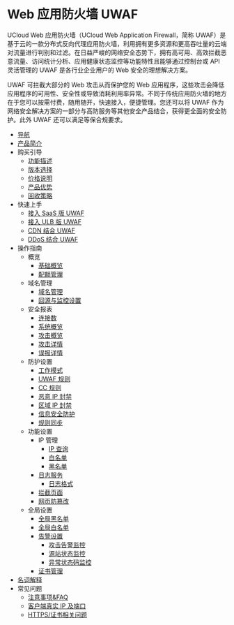 # Web 应用防火墙 UWAF

UCloud Web 应用防火墙（UCloud Web Application Firewall，简称 UWAF）是基于云的一款分布式反向代理应用防火墙，利用拥有更多资源和更高吞吐量的云端对流量进行判别和过滤。在日益严峻的网络安全态势下，拥有高可用、高效拦截恶意流量、访问统计分析、应用健康状态监控等功能特性且能够通过控制台或 API 灵活管理的 UWAF 是各行业企业用户的 Web 安全的理想解决方案。

UWAF 可拦截大部分的 Web 攻击从而保护您的 Web 应用程序，这些攻击会降低应用程序的可用性、安全性或导致消耗利用率异常。不同于传统应用防火墙的地方在于您可以按需付费，随用随开，快速接入，便捷管理。您还可以将 UWAF 作为网络安全解决方案的一部分与高防服务等其他安全产品结合，获得更全面的安全防护。此外 UWAF 还可以满足等保合规要求。

- [导航](/uewaf/README)
- [产品简介](/uewaf/products/Illustrate)
- 购买引导
  - [功能描述](/uewaf/steer/Introduction)
  - [版本选择](/uewaf/steer/Version_selection)
  - [价格说明](/uewaf/steer/Price)
  - [产品优势](/uewaf/steer/Advantage)
  - [回收策略](/uewaf/steer/Recycling_strategy)
- 快速上手
  - [接入 SaaS 版 UWAF](/uewaf/use/Access_UWAF)
  - [接入 ULB 版 UWAF](/uewaf/use/ULB_with_UWAF)
  - [CDN 结合 UWAF](/uewaf/use/CDN_with_UWAF)
  - [DDoS 结合 UWAF](/uewaf/use/DDOS_with_UWAF)
- 操作指南
  - 概览
    - [基础概览](/uewaf/features/info/Info)
    - [配额管理](/uewaf/features/info/Quota_management)
    <!--* [IPv6设置](/uewaf/features/info/IPv6)-->
  - 域名管理
    - [域名管理](/uewaf/features/domain/Domain_set)
    - [回源与监控设置](/uewaf/features/domain/Monitor_set)
  - 安全报表
    - [连接数](/uewaf/features/report/concurrent_conn)
    - [系统概览](/uewaf/features/report/Website_overview)
    - [攻击概览](/uewaf/features/report/Attack_analysis)
    - [攻击详情](/uewaf/features/report/Attack_details)
    - [误报详情](/uewaf/features/report/False_positive)
  - 防护设置
    - [工作模式](/uewaf/features/rule/Mode)
    - [UWAF 规则](/uewaf/features/rule/UWAF_rule)
    - [CC 规则](/uewaf/features/rule/CC_rule)
    - [恶意 IP 封禁](/uewaf/features/rule/Malicious_ip)
    - [区域 IP 封禁](/uewaf/features/rule/Regional_ban)
    - [信息安全防护](/uewaf/features/rule/Information_security)
    - [规则同步](/uewaf/features/rule/Rule_sync)
  - 功能设置
    - IP 管理
      - [IP 查询](/uewaf/features/expand/IP_query)
      - [白名单](/uewaf/features/expand/White_list)
      - [黑名单](/uewaf/features/expand/Black_list)
    - [日志服务](/uewaf/features/expand/Logs)
      - [日志格式](/uewaf/features/expand/logs_format)
    - [拦截页面](/uewaf/features/expand/Intercept_page)
    - [网页防篡改](/uewaf/features/expand/Prevent_tampering)
  - 全局设置
    - [全局黑名单](/uewaf/global/black_list)
    - [全局白名单](/uewaf/global/white_list)
    - [告警设置](/uewaf/global/message/alert)
      - [攻击告警监控](/uewaf/global/message/attack_alert)
      - [源站状态监控](/uewaf/global/message/status_alert)
      - [异常状态码监控](/uewaf/global/message/exception_alert)
    - [证书管理](/uewaf/global/certificate_management)
- [名词解释](/uewaf/_glossary)
- 常见问题
  - [注意事项&FAQ](/uewaf/problem/FAQ)
  - [客户端真实 IP 及端口](/uewaf/problem/Get_realip)
  - [HTTPS/证书相关问题](/uewaf/problem/HTTPS_and_SSL)
